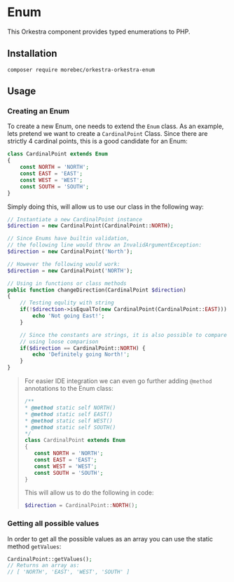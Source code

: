 # Enum

This Orkestra component provides typed enumerations to PHP.

## Installation
```shell
composer require morebec/orkestra-orkestra-enum
```

## Usage

### Creating an Enum 
To create a new Enum, one needs to extend the `Enum` class. 
As an example, lets pretend we want to create a `CardinalPoint` Class. 
Since there are strictly 4 cardinal points, this is a good candidate for an Enum:
```php
class CardinalPoint extends Enum
{
    const NORTH = 'NORTH';    
    const EAST = 'EAST';    
    const WEST = 'WEST';  
    const SOUTH = 'SOUTH';
}
```

Simply doing this, will allow us to use our class in the following way:
```php
// Instantiate a new CardinalPoint instance
$direction = new CardinalPoint(CardinalPoint::NORTH);

// Since Enums have builtin validation,
// the following line would throw an InvalidArgumentException:
$direction = new CardinalPoint('North');

// However the following would work:
$direction = new CardinalPoint('NORTH');

// Using in functions or class methods 
public function changeDirection(CardinalPoint $direction)
{
    // Testing equlity with string
    if(!$direction->isEqualTo(new CardinalPoint(CardinalPoint::EAST))) {
        echo 'Not going East!';
    }

    // Since the constants are strings, it is also possible to compare
    // using loose comparison
    if($direction == CardinalPoint::NORTH) {
        echo 'Definitely going North!';
    }    
}
```

> For easier IDE integration we can even go further adding `@method` annotations to the Enum class:
> ```php
> /**
 > * @method static self NORTH() 
 > * @method static self EAST() 
 > * @method static self WEST() 
 > * @method static self SOUTH() 
 > */
> class CardinalPoint extends Enum
> {
>    const NORTH = 'NORTH';    
>    const EAST = 'EAST';    
>    const WEST = 'WEST';  
>    const SOUTH = 'SOUTH';
> }
> ```
> This will allow us to do the following in code:
> ```php
> $direction = CardinalPoint::NORTH();
> ```

### Getting all possible values
In order to get all the possible values as an array you can use the static method `getValues`:
```php
CardinalPoint::getValues(); 
// Returns an array as: 
// [ 'NORTH', 'EAST', 'WEST', 'SOUTH' ]
```